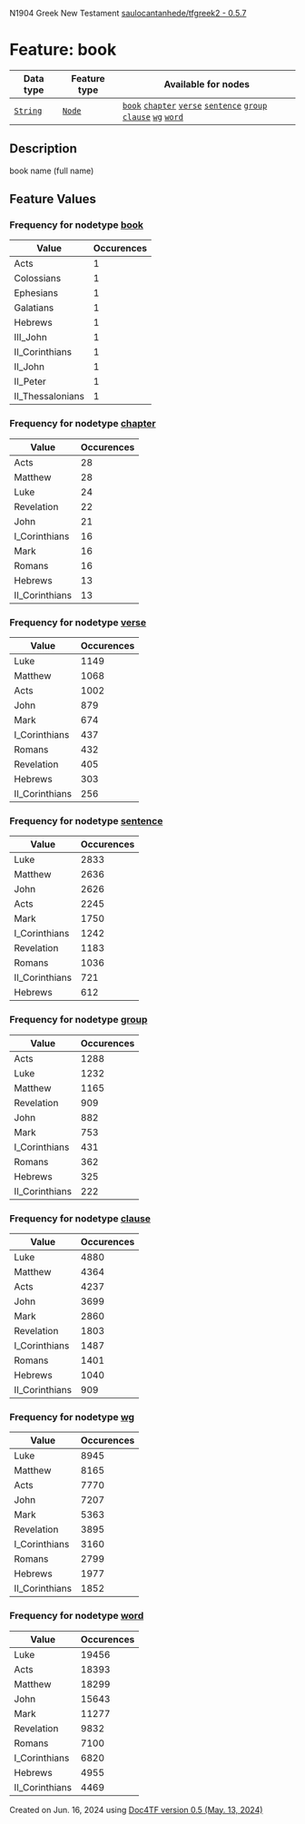 N1904 Greek New Testament <a href="https://github.com/saulocantanhede/tfgreek2">saulocantanhede/tfgreek2 - 0.5.7</a>
# Feature: book
Data type|Feature type|Available for nodes
---|---|---
[`String`](featuresbydatatype.md#string)|[`Node`](featuresbytype.md#node)| [`book`](featuresbynodetype.md#book)  [`chapter`](featuresbynodetype.md#chapter)  [`verse`](featuresbynodetype.md#verse)  [`sentence`](featuresbynodetype.md#sentence)  [`group`](featuresbynodetype.md#group)  [`clause`](featuresbynodetype.md#clause)  [`wg`](featuresbynodetype.md#wg)  [`word`](featuresbynodetype.md#word) 
## Description
book name (full name)
## Feature Values
### Frequency for nodetype [book](featuresbynodetype.md#book)
Value|Occurences
---|---
Acts|1
Colossians|1
Ephesians|1
Galatians|1
Hebrews|1
III_John|1
II_Corinthians|1
II_John|1
II_Peter|1
II_Thessalonians|1
### Frequency for nodetype [chapter](featuresbynodetype.md#chapter)
Value|Occurences
---|---
Acts|28
Matthew|28
Luke|24
Revelation|22
John|21
I_Corinthians|16
Mark|16
Romans|16
Hebrews|13
II_Corinthians|13
### Frequency for nodetype [verse](featuresbynodetype.md#verse)
Value|Occurences
---|---
Luke|1149
Matthew|1068
Acts|1002
John|879
Mark|674
I_Corinthians|437
Romans|432
Revelation|405
Hebrews|303
II_Corinthians|256
### Frequency for nodetype [sentence](featuresbynodetype.md#sentence)
Value|Occurences
---|---
Luke|2833
Matthew|2636
John|2626
Acts|2245
Mark|1750
I_Corinthians|1242
Revelation|1183
Romans|1036
II_Corinthians|721
Hebrews|612
### Frequency for nodetype [group](featuresbynodetype.md#group)
Value|Occurences
---|---
Acts|1288
Luke|1232
Matthew|1165
Revelation|909
John|882
Mark|753
I_Corinthians|431
Romans|362
Hebrews|325
II_Corinthians|222
### Frequency for nodetype [clause](featuresbynodetype.md#clause)
Value|Occurences
---|---
Luke|4880
Matthew|4364
Acts|4237
John|3699
Mark|2860
Revelation|1803
I_Corinthians|1487
Romans|1401
Hebrews|1040
II_Corinthians|909
### Frequency for nodetype [wg](featuresbynodetype.md#wg)
Value|Occurences
---|---
Luke|8945
Matthew|8165
Acts|7770
John|7207
Mark|5363
Revelation|3895
I_Corinthians|3160
Romans|2799
Hebrews|1977
II_Corinthians|1852
### Frequency for nodetype [word](featuresbynodetype.md#word)
Value|Occurences
---|---
Luke|19456
Acts|18393
Matthew|18299
John|15643
Mark|11277
Revelation|9832
Romans|7100
I_Corinthians|6820
Hebrews|4955
II_Corinthians|4469
 

Created on Jun. 16, 2024 using [Doc4TF version 0.5 (May. 13, 2024)](https://github.com/tonyjurg/Doc4TF/blob/main/CreateFeatureDoc.ipynb) 